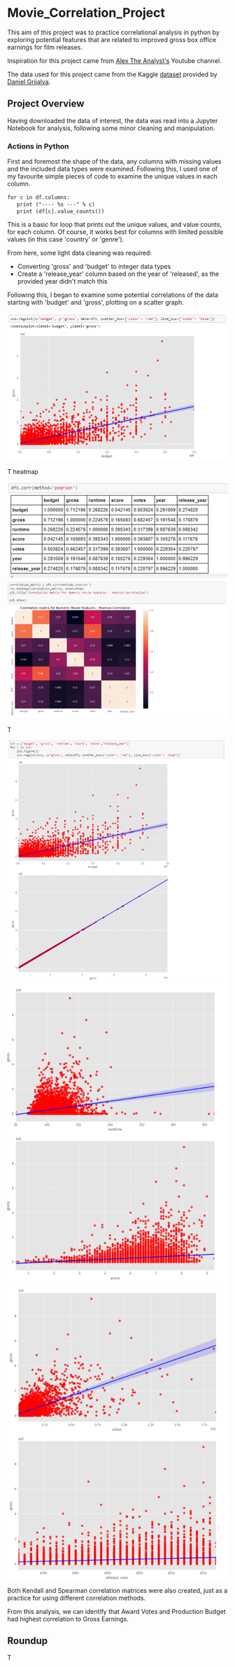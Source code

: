 # Movie_Correlation_Project


This aim of this project was to practice correlational analysis in python by exploring potential features that are related to improved gross box office earnings for film releases.

Inspiration for this project came from [Alex The Analyst's](https://www.youtube.com/channel/UC7cs8q-gJRlGwj4A8OmCmXg) Youtube channel.

The data used for this project came from the Kaggle [dataset](https://www.kaggle.com/danielgrijalvas/movies/version/2) provided by [Daniel Grijalva](https://www.kaggle.com/danielgrijalvas).

## Project Overview

Having downloaded the data of interest, the data was read into a Jupyter Notebook for analysis, following some minor cleaning and manipulation.

### Actions in Python

First and foremost the shape of the data, any columns with missing values and the included data types were examined. Following this, I used one of my favourite simple pieces of code to examine the unique values in each column.

    for c in df.columns:
       print ("---- %s ---" % c)
       print (df[c].value_counts())

This is a basic for loop that prints out the unique values, and value counts, for each column. Of course, it works best for columns with limited possible values (in this case 'country' or 'genre').

From here, some light data cleaning was required:
- Converting 'gross' and 'budget' to integer data types
- Create a 'release_year' column based on the year of 'released', as the provided year didn't match this

Following this, I began to examine some potential correlations of the data starting with 'budget' and 'gross', plotting on a scatter graph.

![scatter](https://github.com/Dejean97/Movie_Correlation_Project/blob/main/scatter%20screenshot.png)

T
heatmap

![numericpearson](https://github.com/Dejean97/Movie_Correlation_Project/blob/main/numeric%20pearson.png)
![numericmatrix](https://github.com/Dejean97/Movie_Correlation_Project/blob/main/numeric%20matrix.png)

T

![scatterloop1](https://github.com/Dejean97/Movie_Correlation_Project/blob/main/loop%20scatter%201.png)
![scatterloop2](https://github.com/Dejean97/Movie_Correlation_Project/blob/main/loop%20scatter%202.png)
![scatterloop3](https://github.com/Dejean97/Movie_Correlation_Project/blob/main/loop%20scatter%203.png)

Both Kendall and Spearman correlation matrices were also created, just as a practice for using different correlation methods.

From this analysis, we can identify that Award Votes and Production Budget had highest correlation to Gross Earnings.

## Roundup

T
